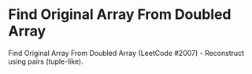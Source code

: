 # Find Original Array From Doubled Array

Find Original Array From Doubled Array (LeetCode #2007) - Reconstruct using pairs (tuple-like).
